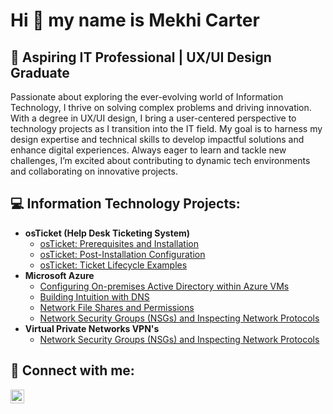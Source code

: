 <h1>Hi 👋 my name is Mekhi Carter </h1>

<h2>🚀 Aspiring IT Professional | UX/UI Design Graduate</h2>

Passionate about exploring the ever-evolving world of Information Technology, I thrive on solving complex problems and driving innovation. With a degree in UX/UI design, I bring a user-centered perspective to technology projects as I transition into the IT field. My goal is to harness my design expertise and technical skills to develop impactful solutions and enhance digital experiences. Always eager to learn and tackle new challenges, I’m excited about contributing to dynamic tech environments and collaborating on innovative projects.

<h2>💻 Information Technology Projects:</h2>

- <b>osTicket (Help Desk Ticketing System)</b>
  - [osTicket: Prerequisites and Installation](https://github.com/mekhitechflow/osticket-prereqs)
  - [osTicket: Post-Installation Configuration](https://github.com/mekhitechflow/post-install-config)
  - [osTicket: Ticket Lifecycle Examples](https://github.com/mekhitechflow/ticket-lifecycle)
- <b>Microsoft Azure</b>
  - [Configuring On-premises Active Directory within Azure VMs](https://github.com/mekhitechflow/configure-ad)
  - [Building Intuition with DNS](https://github.com/mekhitechflow/dns-intuition)
  - [Network File Shares and Permissions](https://github.com/mekhitechflow/file-shares-and-permissions)
  - [Network Security Groups (NSGs) and Inspecting Network Protocols](https://github.com/mekhitechflow/azure-network-protocols)
- <b>Virtual Private Networks VPN's</b>
  - [Network Security Groups (NSGs) and Inspecting Network Protocols](https://github.com/mekhitechflow/azure-network-protocols)

<h2>🤳 Connect with me:</h2>

[<img align="left" alt="Josh | LinkedIn" width="22px" src="https://cdn.jsdelivr.net/npm/simple-icons@v3/icons/linkedin.svg" />][linkedin]

[linkedin]: https://linkedin.com/in/mekhi-carter-452134238
